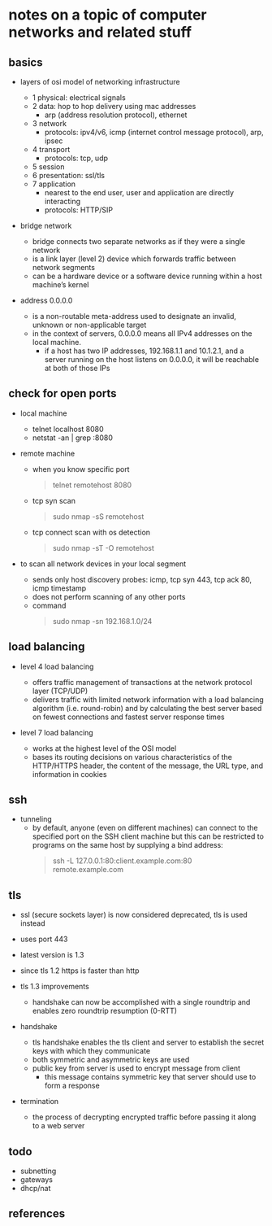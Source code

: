 # notes on a topic of computer networks and related stuff

## basics

- layers of osi model of networking infrastructure
  - 1 physical: electrical signals
  - 2 data: hop to hop delivery using mac addresses
    - arp (address resolution protocol), ethernet
  - 3 network
    - protocols: ipv4/v6, icmp (internet control message protocol), arp, ipsec
  - 4 transport
    - protocols: tcp, udp
  - 5 session
  - 6 presentation: ssl/tls
  - 7 application
    - nearest to the end user, user and application are directly interacting
    - protocols: HTTP/SIP

- bridge network
  - bridge connects two separate networks as if they were a single network
  - is a link layer (level 2) device which forwards traffic between network segments
  - can be a hardware device or a software device running within a host machine’s kernel

- address 0.0.0.0 
  - is a non-routable meta-address used to designate an invalid, unknown or non-applicable target
  - in the context of servers, 0.0.0.0 means all IPv4 addresses on the local machine. 
    - if a host has two IP addresses, 192.168.1.1 and 10.1.2.1, and a server running on the host 
      listens on 0.0.0.0, it will be reachable at both of those IPs


## check for open ports

- local machine
  - telnet localhost 8080
  - netstat -an | grep :8080

- remote machine
  - when you know specific port
    > telnet remotehost 8080
  - tcp syn scan
    > sudo nmap -sS remotehost
  - tcp connect scan with os detection
    > sudo nmap -sT -O remotehost

- to scan all network devices in your local segment
  - sends only host discovery probes: icmp, tcp syn 443, tcp ack 80, icmp timestamp
  - does not perform scanning of any other ports 
  - command
    > sudo nmap -sn 192.168.1.0/24
  

## load balancing

- level 4 load balancing 
  - offers traffic management of transactions at the network protocol layer (TCP/UDP)
  - delivers traffic with limited network information with a load balancing algorithm 
    (i.e. round-robin) and by calculating the best server based on fewest connections 
    and fastest server response times

- level 7 load balancing 
  - works at the highest level of the OSI model
  - bases its routing decisions on various characteristics of the HTTP/HTTPS header, the 
    content of the message, the URL type, and information in cookies


## ssh

- tunneling
  - by default, anyone (even on different machines) can connect to the specified port on the SSH client machine but this can be restricted to programs on the same host by supplying a bind address:
    > ssh -L 127.0.0.1:80:client.example.com:80 remote.example.com


## tls

- ssl (secure sockets layer) is now considered deprecated, tls is used instead
- uses port 443
- latest version is 1.3
- since tls 1.2 https is faster than http
- tls 1.3 improvements
  - handshake can now be accomplished with a single roundtrip and enables zero roundtrip resumption (0-RTT)

- handshake
  - tls handshake enables the tls client and server to establish the secret keys with which they communicate
  - both symmetric and asymmetric keys are used
  - public key from server is used to encrypt message from client
    - this message contains symmetric key that server should use to form a response

- termination
  - the process of decrypting encrypted traffic before passing it along to a web server


## todo

- subnetting
- gateways
- dhcp/nat


## references

[^1]: https://avinetworks.com/glossary/l4-l7-network-services/
[^2]: https://www.howtogeek.com/225487/what-is-the-difference-between-127.0.0.1-and-0.0.0.0/